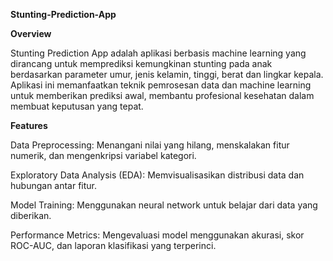 **Stunting-Prediction-App**


**Overview**

Stunting Prediction App adalah aplikasi berbasis machine learning yang dirancang untuk memprediksi kemungkinan stunting pada anak berdasarkan parameter umur, jenis kelamin, tinggi, berat dan lingkar kepala. Aplikasi ini memanfaatkan teknik pemrosesan data dan machine learning untuk memberikan prediksi awal, membantu profesional kesehatan dalam membuat keputusan yang tepat.


**Features**


Data Preprocessing: Menangani nilai yang hilang, menskalakan fitur numerik, dan mengenkripsi variabel kategori.


Exploratory Data Analysis (EDA): Memvisualisasikan distribusi data dan hubungan antar fitur.


Model Training: Menggunakan neural network untuk belajar dari data yang diberikan.


Performance Metrics: Mengevaluasi model menggunakan akurasi, skor ROC-AUC, dan laporan klasifikasi yang terperinci.
